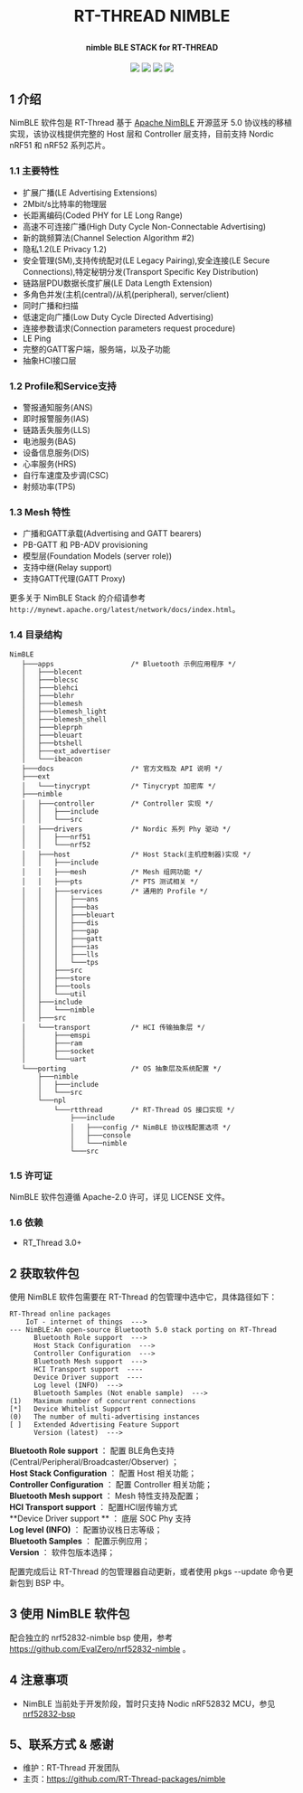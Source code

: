 <h1 align="center" style="margin: 30px 0 30px; font-weight: bold;">RT-THREAD NIMBLE</h1>
<h4 align="center">nimble BLE STACK for RT-THREAD</h4>
<p align="center">
	<a href="https://github.com/RT-Thread-packages/nimble/stargazers"><img src="https://img.shields.io/github/stars/RT-Thread-packages/nimble?style=flat-square&logo=GitHub"></a>
	<a href="https://github.com/RT-Thread-packages/nimble/network/members"><img src="https://img.shields.io/github/forks/RT-Thread-packages/nimble?style=flat-square&logo=GitHub"></a>
	<a href="https://github.com/RT-Thread-packages/nimble/watchers"><img src="https://img.shields.io/github/watchers/RT-Thread-packages/nimble?style=flat-square&logo=GitHub"></a>
	<a href="https://github.com/RT-Thread-packages/nimble/issues"><img src="https://img.shields.io/github/issues/RT-Thread-packages/nimble.svg?style=flat-square&logo=GitHub"></a>
</p>

## 1 介绍

NimBLE 软件包是 RT-Thread 基于 [Apache NimBLE](https://github.com/apache/mynewt-nimble) 开源蓝牙 5.0 协议栈的移植实现，该协议栈提供完整的 Host 层和 Controller 层支持，目前支持 Nordic nRF51 和 nRF52 系列芯片。

### 1.1 主要特性

- 扩展广播(LE Advertising Extensions)
- 2Mbit/s比特率的物理层
- 长距离编码(Coded PHY for LE Long Range)
- 高速不可连接广播(High Duty Cycle Non-Connectable Advertising)
- 新的跳频算法(Channel Selection Algorithm #2)
- 隐私1.2(LE Privacy 1.2)
- 安全管理(SM),支持传统配对(LE Legacy Pairing),安全连接(LE Secure Connections),特定秘钥分发(Transport Specific Key Distribution)
- 链路层PDU数据长度扩展(LE Data Length Extension)
- 多角色并发(主机(central)/从机(peripheral), server/client)
- 同时广播和扫描
- 低速定向广播(Low Duty Cycle Directed Advertising)
- 连接参数请求(Connection parameters request procedure)
- LE Ping
- 完整的GATT客户端，服务端，以及子功能
- 抽象HCI接口层

### 1.2 Profile和Service支持

- 警报通知服务(ANS)
- 即时报警服务(IAS)
- 链路丢失服务(LLS)
- 电池服务(BAS)
- 设备信息服务(DIS)
- 心率服务(HRS)
- 自行车速度及步调(CSC)
- 射频功率(TPS)

### 1.3 Mesh 特性

- 广播和GATT承载(Advertising and GATT bearers)
- PB-GATT 和 PB-ADV provisioning
- 模型层(Foundation Models (server role))
- 支持中继(Relay support)
- 支持GATT代理(GATT Proxy)

更多关于 NimBLE Stack 的介绍请参考 ``http://mynewt.apache.org/latest/network/docs/index.html``。

### 1.4  目录结构

```
NimBLE
   ├───apps                   /* Bluetooth 示例应用程序 */
   │   ├───blecent
   │   ├───blecsc
   │   ├───blehci
   │   ├───blehr
   │   ├───blemesh
   │   ├───blemesh_light
   │   ├───blemesh_shell
   │   ├───bleprph
   │   ├───bleuart
   │   ├───btshell
   │   ├───ext_advertiser
   │   └───ibeacon
   ├───docs                   /* 官方文档及 API 说明 */
   ├───ext
   │   └───tinycrypt          /* Tinycrypt 加密库 */
   ├───nimble
   │   ├───controller         /* Controller 实现 */
   │   │   ├───include
   │   │   └───src
   │   ├───drivers            /* Nordic 系列 Phy 驱动 */
   │   │   ├───nrf51
   │   │   └───nrf52
   │   ├───host               /* Host Stack(主机控制器)实现 */
   │   │   ├───include
   │   │   ├───mesh           /* Mesh 组网功能 */
   │   │   ├───pts            /* PTS 测试相关 */
   │   │   ├───services       /* 通用的 Profile */
   │   │   │   ├───ans
   │   │   │   ├───bas
   │   │   │   ├───bleuart
   │   │   │   ├───dis
   │   │   │   ├───gap
   │   │   │   ├───gatt
   │   │   │   ├───ias
   │   │   │   ├───lls
   │   │   │   └───tps
   │   │   ├───src
   │   │   ├───store
   │   │   ├───tools
   │   │   └───util
   │   ├───include
   │   │   └───nimble
   │   ├───src
   │   └───transport          /* HCI 传输抽象层 */
   │       ├───emspi
   │       ├───ram
   │       ├───socket
   │       └───uart
   └───porting                /* OS 抽象层及系统配置 */
       ├───nimble
       │   ├───include
       │   └───src
       └───npl
           └───rtthread       /* RT-Thread OS 接口实现 */
               ├───include
               │   ├───config /* NimBLE 协议栈配置选项 */
               │   ├───console
               │   └───nimble
               └───src
```

### 1.5 许可证

NimBLE 软件包遵循 Apache-2.0 许可，详见 LICENSE 文件。

### 1.6 依赖

- RT_Thread 3.0+

## 2 获取软件包

使用 NimBLE 软件包需要在 RT-Thread 的包管理中选中它，具体路径如下：

```
RT-Thread online packages
    IoT - internet of things  --->
--- NimBLE:An open-source Bluetooth 5.0 stack porting on RT-Thread
      Bluetooth Role support  --->      
      Host Stack Configuration  --->
      Controller Configuration  --->
      Bluetooth Mesh support  --->
      HCI Transport support  ----
      Device Driver support  ----
      Log level (INFO)  --->
      Bluetooth Samples (Not enable sample)  --->
(1)   Maximum number of concurrent connections
[*]   Device Whitelist Support
(0)   The number of multi-advertising instances
[ ]   Extended Advertising Feature Support
      Version (latest)  --->

```

**Bluetooth Role support**  ：  配置 BLE角色支持(Central/Peripheral/Broadcaster/Observer) ；   
**Host Stack Configuration**  ：  配置 Host 相关功能；   
**Controller Configuration**  ：  配置 Controller 相关功能；   
**Bluetooth Mesh support**  ：  Mesh 特性支持及配置；   
**HCI Transport support** ： 配置HCI层传输方式   
**Device Driver support ** ： 底层 SOC Phy 支持   
**Log level (INFO)**  ：  配置协议栈日志等级；   
**Bluetooth Samples**  ：  配置示例应用；   
**Version**  ：  软件包版本选择；   

配置完成后让 RT-Thread 的包管理器自动更新，或者使用 pkgs --update 命令更新包到 BSP 中。

## 3 使用 NimBLE 软件包

配合独立的 nrf52832-nimble bsp 使用，参考 https://github.com/EvalZero/nrf52832-nimble 。

## 4 注意事项
- NimBLE 当前处于开发阶段，暂时只支持 Nodic nRF52832 MCU，参见 [nrf52832-bsp](https://github.com/EvalZero/nrf52832-nimble)

## 5、联系方式 & 感谢

- 维护：RT-Thread 开发团队
- 主页：https://github.com/RT-Thread-packages/nimble
